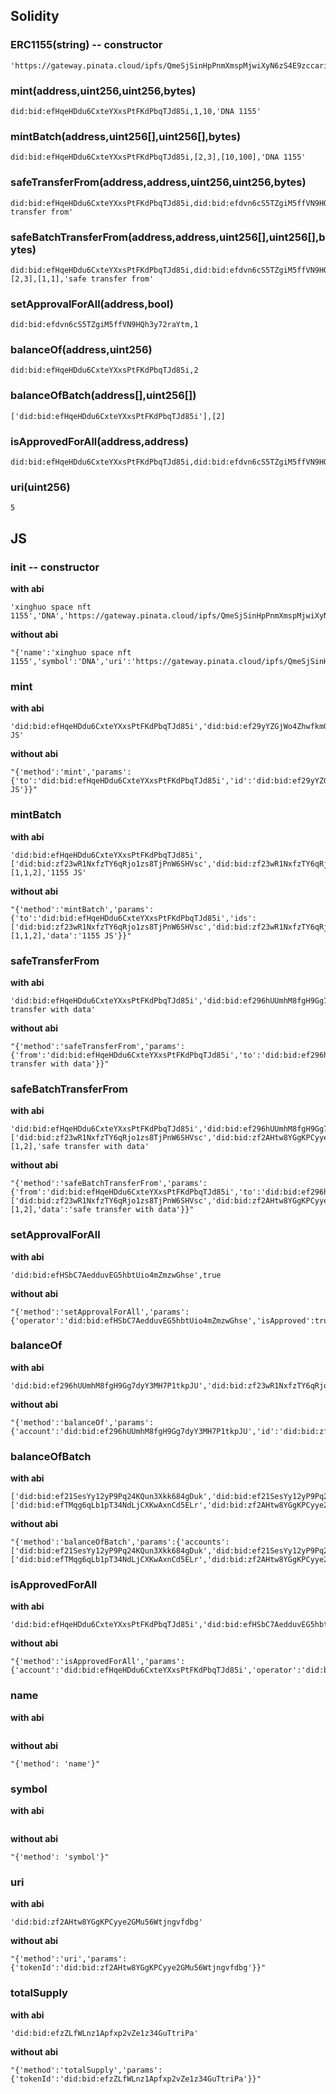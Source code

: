 ## Solidity
### ERC1155(string) -- constructor
```
'https://gateway.pinata.cloud/ipfs/QmeSjSinHpPnmXmspMjwiXyN6zS4E9zccariGR3jxcaWtq/6476'
```

### mint(address,uint256,uint256,bytes)
```
did:bid:efHqeHDdu6CxteYXxsPtFKdPbqTJd85i,1,10,'DNA 1155'
```

### mintBatch(address,uint256[],uint256[],bytes)
```
did:bid:efHqeHDdu6CxteYXxsPtFKdPbqTJd85i,[2,3],[10,100],'DNA 1155'
```

### safeTransferFrom(address,address,uint256,uint256,bytes)
```
did:bid:efHqeHDdu6CxteYXxsPtFKdPbqTJd85i,did:bid:efdvn6cS5TZgiM5ffVN9HQh3y72raYtm,1,1,'safe transfer from'
```

### safeBatchTransferFrom(address,address,uint256[],uint256[],bytes)
```
did:bid:efHqeHDdu6CxteYXxsPtFKdPbqTJd85i,did:bid:efdvn6cS5TZgiM5ffVN9HQh3y72raYtm,[2,3],[1,1],'safe transfer from'
```

### setApprovalForAll(address,bool)
```
did:bid:efdvn6cS5TZgiM5ffVN9HQh3y72raYtm,1
```

### balanceOf(address,uint256)
```
did:bid:efHqeHDdu6CxteYXxsPtFKdPbqTJd85i,2
```

### balanceOfBatch(address[],uint256[])
```
['did:bid:efHqeHDdu6CxteYXxsPtFKdPbqTJd85i'],[2]
```

### isApprovedForAll(address,address)
```
did:bid:efHqeHDdu6CxteYXxsPtFKdPbqTJd85i,did:bid:efdvn6cS5TZgiM5ffVN9HQh3y72raYtm
```

### uri(uint256)
```
5
```

## JS
### init -- constructor
**with abi**
```
'xinghuo space nft 1155','DNA','https://gateway.pinata.cloud/ipfs/QmeSjSinHpPnmXmspMjwiXyN6zS4E9zccariGR3jxcaWtq/6476'
```

**without abi**
```
"{'name':'xinghuo space nft 1155','symbol':'DNA','uri':'https://gateway.pinata.cloud/ipfs/QmeSjSinHpPnmXmspMjwiXyN6zS4E9zccariGR3jxcaWtq/6476'}"
```

### mint
**with abi**
```
'did:bid:efHqeHDdu6CxteYXxsPtFKdPbqTJd85i','did:bid:ef29yYZGjWo4ZhwfkmGg7qrNyqa5BCQPc',5,'1155 JS'
```

**without abi**
```
"{'method':'mint','params':{'to':'did:bid:efHqeHDdu6CxteYXxsPtFKdPbqTJd85i','id':'did:bid:ef29yYZGjWo4ZhwfkmGg7qrNyqa5BCQPc','amount':5,'data':'1155 JS'}}"
```

### mintBatch
**with abi**
```
'did:bid:efHqeHDdu6CxteYXxsPtFKdPbqTJd85i',['did:bid:zf23wR1NxfzTY6qRjo1zs8TjPnW6SHVsc','did:bid:zf23wR1NxfzTY6qRjo1zs8TjPnW6SHVsc','did:bid:zf2AHtw8YGgKPCyye2GMu56Wtjngvfdbg'],[1,1,2],'1155 JS'
```

**without abi**
```
"{'method':'mintBatch','params':{'to':'did:bid:efHqeHDdu6CxteYXxsPtFKdPbqTJd85i','ids':['did:bid:zf23wR1NxfzTY6qRjo1zs8TjPnW6SHVsc','did:bid:zf23wR1NxfzTY6qRjo1zs8TjPnW6SHVsc','did:bid:zf2AHtw8YGgKPCyye2GMu56Wtjngvfdbg'],'amounts':[1,1,2],'data':'1155 JS'}}"
```

### safeTransferFrom
**with abi**
```
'did:bid:efHqeHDdu6CxteYXxsPtFKdPbqTJd85i','did:bid:ef296hUUmhM8fgH9Gg7dyY3MH7P1tkpJU','did:bid:ef29yYZGjWo4ZhwfkmGg7qrNyqa5BCQPc',5,'safe transfer with data'
```

**without abi**
```
"{'method':'safeTransferFrom','params':{'from':'did:bid:efHqeHDdu6CxteYXxsPtFKdPbqTJd85i','to':'did:bid:ef296hUUmhM8fgH9Gg7dyY3MH7P1tkpJU','id':'did:bid:ef29yYZGjWo4ZhwfkmGg7qrNyqa5BCQPc','amount':5,'data':'safe transfer with data'}}"
```

### safeBatchTransferFrom
**with abi**
```
'did:bid:efHqeHDdu6CxteYXxsPtFKdPbqTJd85i','did:bid:ef296hUUmhM8fgH9Gg7dyY3MH7P1tkpJU',['did:bid:zf23wR1NxfzTY6qRjo1zs8TjPnW6SHVsc','did:bid:zf2AHtw8YGgKPCyye2GMu56Wtjngvfdbg'],[1,2],'safe transfer with data'
```

**without abi**
```
"{'method':'safeBatchTransferFrom','params':{'from':'did:bid:efHqeHDdu6CxteYXxsPtFKdPbqTJd85i','to':'did:bid:ef296hUUmhM8fgH9Gg7dyY3MH7P1tkpJU','ids':['did:bid:zf23wR1NxfzTY6qRjo1zs8TjPnW6SHVsc','did:bid:zf2AHtw8YGgKPCyye2GMu56Wtjngvfdbg'],'amounts':[1,2],'data':'safe transfer with data'}}"
```

### setApprovalForAll
**with abi**
```
'did:bid:efHSbC7AedduvEG5hbtUio4mZmzwGhse',true
```

**without abi**
```
"{'method':'setApprovalForAll','params':{'operator':'did:bid:efHSbC7AedduvEG5hbtUio4mZmzwGhse','isApproved':true}}"
```

### balanceOf
**with abi**
```
'did:bid:ef296hUUmhM8fgH9Gg7dyY3MH7P1tkpJU','did:bid:zf23wR1NxfzTY6qRjo1zs8TjPnW6SHVsc'
```

**without abi**
```
"{'method':'balanceOf','params':{'account':'did:bid:ef296hUUmhM8fgH9Gg7dyY3MH7P1tkpJU','id':'did:bid:zf23wR1NxfzTY6qRjo1zs8TjPnW6SHVsc'}}"
```

### balanceOfBatch
**with abi**
```
['did:bid:ef21SesYy12yP9Pq24KQun3Xkk684gDuk','did:bid:ef21SesYy12yP9Pq24KQun3Xkk684gDuk'],['did:bid:efTMqg6qLb1pT34NdLjCXKwAxnCd5ELr','did:bid:zf2AHtw8YGgKPCyye2GMu56Wtjngvfdbg']
```

**without abi**
```
"{'method':'balanceOfBatch','params':{'accounts':['did:bid:ef21SesYy12yP9Pq24KQun3Xkk684gDuk','did:bid:ef21SesYy12yP9Pq24KQun3Xkk684gDuk'],'ids':['did:bid:efTMqg6qLb1pT34NdLjCXKwAxnCd5ELr','did:bid:zf2AHtw8YGgKPCyye2GMu56Wtjngvfdbg']}}"
```

### isApprovedForAll
**with abi**
```
'did:bid:efHqeHDdu6CxteYXxsPtFKdPbqTJd85i','did:bid:efHSbC7AedduvEG5hbtUio4mZmzwGhse'
```

**without abi**
```
"{'method':'isApprovedForAll','params':{'account':'did:bid:efHqeHDdu6CxteYXxsPtFKdPbqTJd85i','operator':'did:bid:efHSbC7AedduvEG5hbtUio4mZmzwGhse'}}"
```

### name
**with abi**
```

```

**without abi**
```
"{'method': 'name'}"
```

### symbol
**with abi**
```

```

**without abi**
```
"{'method': 'symbol'}"
```

### uri
**with abi**
```
'did:bid:zf2AHtw8YGgKPCyye2GMu56Wtjngvfdbg'
```

**without abi**
```
"{'method':'uri','params':{'tokenId':'did:bid:zf2AHtw8YGgKPCyye2GMu56Wtjngvfdbg'}}"
```

### totalSupply
**with abi**
```
'did:bid:efzZLfWLnz1Apfxp2vZe1z34GuTtriPa'
```

**without abi**
```
"{'method':'totalSupply','params':{'tokenId':'did:bid:efzZLfWLnz1Apfxp2vZe1z34GuTtriPa'}}"
```

